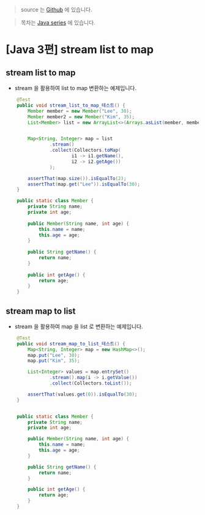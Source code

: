 > source 는 [Github](https://github.com/leechoongyon/JavaExamples) 에 있습니다.



> 목차는 [Java series](https://insanelysimple.tistory.com/category/Java/series) 에 있습니다.



# [Java 3편] stream list to map



## stream list to map

- stream 을 활용하여 list to map 변환하는 예제입니다.

```java
    @Test
    public void stream_list_to_map_테스트() {
        Member member = new Member("Lee", 30);
        Member member2 = new Member("Kim", 35);
        List<Member> list = new ArrayList<>(Arrays.asList(member, member2));


        Map<String, Integer> map = list
                .stream()
                .collect(Collectors.toMap(
                        i1 -> i1.getName(),
                        i2 -> i2.getAge())
                );

        assertThat(map.size()).isEqualTo(2);
        assertThat(map.get("Lee")).isEqualTo(30);
    }

    public static class Member {
        private String name;
        private int age;
    
        public Member(String name, int age) {
            this.name = name;
            this.age = age;
        }
    
        public String getName() {
            return name;
        }
    
        public int getAge() {
            return age;
        }
    }
```



## stream map to list

- stream 을 활용하여 map 을 list 로 변환하는 예제입니다.

```java
    @Test
    public void stream_map_to_list_테스트() {
        Map<String, Integer> map = new HashMap<>();
        map.put("Lee", 30);
        map.put("Kim", 35);

        List<Integer> values = map.entrySet()
                .stream().map(i -> i.getValue())
                .collect(Collectors.toList());

        assertThat(values.get(0)).isEqualTo(30);
    }


    public static class Member {
        private String name;
        private int age;

        public Member(String name, int age) {
            this.name = name;
            this.age = age;
        }

        public String getName() {
            return name;
        }

        public int getAge() {
            return age;
        }
    }
```